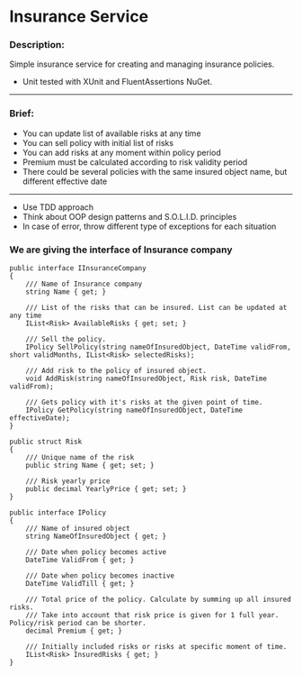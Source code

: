 # Insurance Service


### Description:

Simple insurance service for creating and managing insurance policies.
- Unit tested with XUnit and FluentAssertions NuGet.

---

### Brief:

- You can update list of available risks at any time
- You can sell policy with initial list of risks
- You can add risks at any moment within policy period
- Premium must be calculated according to risk validity period
- There could be several policies with the same insured object name, but different effective date
---
- Use TDD approach
- Think about OOP design patterns and S.O.L.I.D. principles
- In case of error, throw different type of exceptions for each situation

### We are giving the interface of Insurance company

``` 
public interface IInsuranceCompany
{
    /// Name of Insurance company
    string Name { get; }

    /// List of the risks that can be insured. List can be updated at any time
    IList<Risk> AvailableRisks { get; set; }
    
    /// Sell the policy.
    IPolicy SellPolicy(string nameOfInsuredObject, DateTime validFrom, short validMonths, IList<Risk> selectedRisks);
    
    /// Add risk to the policy of insured object.
    void AddRisk(string nameOfInsuredObject, Risk risk, DateTime validFrom);

    /// Gets policy with it's risks at the given point of time.
    IPolicy GetPolicy(string nameOfInsuredObject, DateTime effectiveDate);
}

public struct Risk 
{
    /// Unique name of the risk
    public string Name { get; set; }

    /// Risk yearly price
    public decimal YearlyPrice { get; set; }
}

public interface IPolicy 
{
    /// Name of insured object
    string NameOfInsuredObject { get; }
    
    /// Date when policy becomes active
    DateTime ValidFrom { get; }
    
    /// Date when policy becomes inactive
    DateTime ValidTill { get; }

    /// Total price of the policy. Calculate by summing up all insured risks.
    /// Take into account that risk price is given for 1 full year. Policy/risk period can be shorter.
    decimal Premium { get; }

    /// Initially included risks or risks at specific moment of time.
    IList<Risk> InsuredRisks { get; }
}
```
